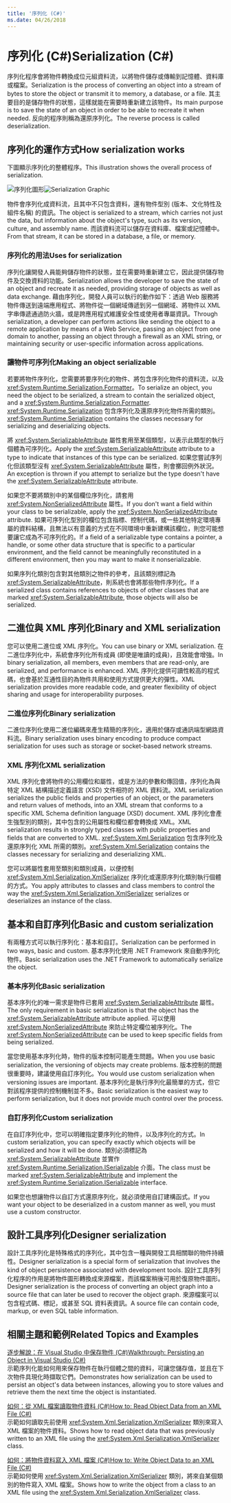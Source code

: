 ```yaml
---
title: '序列化 (C#)'
ms.date: 04/26/2018
---
```

# <a name="serialization-c"></a><span data-ttu-id="36cb3-102">序列化 (C#)</span><span class="sxs-lookup"><span data-stu-id="36cb3-102">Serialization (C#)</span></span>

<span data-ttu-id="36cb3-103">序列化程序會將物件轉換成位元組資料流，以將物件儲存或傳輸到記憶體、資料庫或檔案。</span><span class="sxs-lookup"><span data-stu-id="36cb3-103">Serialization is the process of converting an object into a stream of bytes to store the object or transmit it to memory, a database, or a file.</span></span> <span data-ttu-id="36cb3-104">其主要目的是儲存物件的狀態，這樣就能在需要時重新建立該物件。</span><span class="sxs-lookup"><span data-stu-id="36cb3-104">Its main purpose is to save the state of an object in order to be able to recreate it when needed.</span></span> <span data-ttu-id="36cb3-105">反向的程序則稱為還原序列化。</span><span class="sxs-lookup"><span data-stu-id="36cb3-105">The reverse process is called deserialization.</span></span>

## <a name="how-serialization-works"></a><span data-ttu-id="36cb3-106">序列化的運作方式</span><span class="sxs-lookup"><span data-stu-id="36cb3-106">How serialization works</span></span>

<span data-ttu-id="36cb3-107">下圖顯示序列化的整體程序。</span><span class="sxs-lookup"><span data-stu-id="36cb3-107">This illustration shows the overall process of serialization.</span></span>

<span data-ttu-id="36cb3-108">![序列化圖形](./media/serialization.gif "序列化")</span><span class="sxs-lookup"><span data-stu-id="36cb3-108">![Serialization Graphic](./media/serialization.gif "serialization")</span></span>

<span data-ttu-id="36cb3-109">物件會序列化成資料流，且其中不只包含資料，還有物件型別 (版本、文化特性及組件名稱) 的資訊。</span><span class="sxs-lookup"><span data-stu-id="36cb3-109">The object is serialized to a stream, which carries not just the data, but information about the object's type, such as its version, culture, and assembly name.</span></span> <span data-ttu-id="36cb3-110">而該資料流可以儲存在資料庫、檔案或記憶體中。</span><span class="sxs-lookup"><span data-stu-id="36cb3-110">From that stream, it can be stored in a database, a file, or memory.</span></span>

### <a name="uses-for-serialization"></a><span data-ttu-id="36cb3-111">序列化的用法</span><span class="sxs-lookup"><span data-stu-id="36cb3-111">Uses for serialization</span></span>

<span data-ttu-id="36cb3-112">序列化讓開發人員能夠儲存物件的狀態，並在需要時重新建立它，因此提供儲存物件及交換資料的功能。</span><span class="sxs-lookup"><span data-stu-id="36cb3-112">Serialization allows the developer to save the state of an object and recreate it as needed, providing storage of objects as well as data exchange.</span></span> <span data-ttu-id="36cb3-113">藉由序列化，開發人員可以執行的動作如下：透過 Web 服務將物件傳送到遠端應用程式、將物件從一個網域傳遞到另一個網域、將物件以 XML 字串傳遞通過防火牆，或是跨應用程式維護安全性或使用者專屬資訊。</span><span class="sxs-lookup"><span data-stu-id="36cb3-113">Through serialization, a developer can perform actions like sending the object to a remote application by means of a Web Service, passing an object from one domain to another, passing an object through a firewall as an XML string, or maintaining security or user-specific information across applications.</span></span>

### <a name="making-an-object-serializable"></a><span data-ttu-id="36cb3-114">讓物件可序列化</span><span class="sxs-lookup"><span data-stu-id="36cb3-114">Making an object serializable</span></span>

<span data-ttu-id="36cb3-115">若要將物件序列化，您需要將要序列化的物件、將包含序列化物件的資料流，以及 <xref:System.Runtime.Serialization.Formatter>。</span><span class="sxs-lookup"><span data-stu-id="36cb3-115">To serialize an object, you need the object to be serialized, a stream to contain the serialized object, and a <xref:System.Runtime.Serialization.Formatter>.</span></span> <span data-ttu-id="36cb3-116"><xref:System.Runtime.Serialization> 包含序列化及還原序列化物件所需的類別。</span><span class="sxs-lookup"><span data-stu-id="36cb3-116"><xref:System.Runtime.Serialization> contains the classes necessary for serializing and deserializing objects.</span></span>

<span data-ttu-id="36cb3-117">將 <xref:System.SerializableAttribute> 屬性套用至某個類型，以表示此類型的執行個體為可序列化。</span><span class="sxs-lookup"><span data-stu-id="36cb3-117">Apply the <xref:System.SerializableAttribute> attribute to a type to indicate that instances of this type can be serialized.</span></span> <span data-ttu-id="36cb3-118">如果您嘗試序列化但該類型沒有 <xref:System.SerializableAttribute> 屬性，則會擲回例外狀況。</span><span class="sxs-lookup"><span data-stu-id="36cb3-118">An  exception is thrown if you attempt to serialize but the type doesn't have the <xref:System.SerializableAttribute> attribute.</span></span>

<span data-ttu-id="36cb3-119">如果您不要將類別中的某個欄位序列化，請套用 <xref:System.NonSerializedAttribute> 屬性。</span><span class="sxs-lookup"><span data-stu-id="36cb3-119">If you don't want a field within your class to be serializable, apply the <xref:System.NonSerializedAttribute> attribute.</span></span> <span data-ttu-id="36cb3-120">如果可序列化型別的欄位包含指標、控制代碼，或一些其他特定環境專屬的資料結構，且無法以有意義的方式在不同環境中重新建構該欄位，則您可能想要讓它成為不可序列化的。</span><span class="sxs-lookup"><span data-stu-id="36cb3-120">If a field of a serializable type contains a pointer, a handle, or some other data structure that is specific to a particular environment, and the field cannot be meaningfully reconstituted in a different environment, then you may want to make it nonserializable.</span></span>

<span data-ttu-id="36cb3-121">如果序列化類別包含對其他類別之物件的參考，且該類別標記為 <xref:System.SerializableAttribute>，則系統也會將那些物件序列化。</span><span class="sxs-lookup"><span data-stu-id="36cb3-121">If a serialized class contains references to objects of other classes that are marked <xref:System.SerializableAttribute>, those objects will also be serialized.</span></span>

## <a name="binary-and-xml-serialization"></a><span data-ttu-id="36cb3-122">二進位與 XML 序列化</span><span class="sxs-lookup"><span data-stu-id="36cb3-122">Binary and XML serialization</span></span>

<span data-ttu-id="36cb3-123">您可以使用二進位或 XML 序列化。</span><span class="sxs-lookup"><span data-stu-id="36cb3-123">You can use binary or XML serialization.</span></span> <span data-ttu-id="36cb3-124">在二進位序列化中，系統會序列化所有成員 (即使是唯讀的成員)，且效能會增強。</span><span class="sxs-lookup"><span data-stu-id="36cb3-124">In binary serialization, all members, even members that are read-only, are serialized, and performance is enhanced.</span></span> <span data-ttu-id="36cb3-125">XML 序列化提供可讀性較高的程式碼，也會基於互通性目的為物件共用和使用方式提供更大的彈性。</span><span class="sxs-lookup"><span data-stu-id="36cb3-125">XML serialization provides more readable code, and greater flexibility of object sharing and usage for interoperability purposes.</span></span>

### <a name="binary-serialization"></a><span data-ttu-id="36cb3-126">二進位序列化</span><span class="sxs-lookup"><span data-stu-id="36cb3-126">Binary serialization</span></span>

<span data-ttu-id="36cb3-127">二進位序列化使用二進位編碼來產生精簡的序列化，適用於儲存或通訊端型網路資料流。</span><span class="sxs-lookup"><span data-stu-id="36cb3-127">Binary serialization uses binary encoding to produce compact serialization for uses such as storage or socket-based network streams.</span></span>

### <a name="xml-serialization"></a><span data-ttu-id="36cb3-128">XML 序列化</span><span class="sxs-lookup"><span data-stu-id="36cb3-128">XML serialization</span></span>

<span data-ttu-id="36cb3-129">XML 序列化會將物件的公用欄位和屬性，或是方法的參數和傳回值，序列化為與特定 XML 結構描述定義語言 (XSD) 文件相符的 XML 資料流。</span><span class="sxs-lookup"><span data-stu-id="36cb3-129">XML serialization serializes the public fields and properties of an object, or the parameters and return values of methods, into an XML stream that conforms to a specific XML Schema definition language (XSD) document.</span></span> <span data-ttu-id="36cb3-130">XML 序列化會產生強型別的類別，其中包含的公用屬性和欄位都會轉換成 XML。</span><span class="sxs-lookup"><span data-stu-id="36cb3-130">XML serialization results in strongly typed classes with public properties and fields that are converted to XML.</span></span> <span data-ttu-id="36cb3-131"><xref:System.Xml.Serialization> 包含序列化及還原序列化 XML 所需的類別。</span><span class="sxs-lookup"><span data-stu-id="36cb3-131"><xref:System.Xml.Serialization> contains the classes necessary for serializing and deserializing XML.</span></span>

<span data-ttu-id="36cb3-132">您可以將屬性套用至類別和類別成員，以便控制 <xref:System.Xml.Serialization.XmlSerializer> 序列化或還原序列化類別執行個體的方式。</span><span class="sxs-lookup"><span data-stu-id="36cb3-132">You apply attributes to classes and class members to control the way the <xref:System.Xml.Serialization.XmlSerializer> serializes or deserializes an instance of the class.</span></span>

## <a name="basic-and-custom-serialization"></a><span data-ttu-id="36cb3-133">基本和自訂序列化</span><span class="sxs-lookup"><span data-stu-id="36cb3-133">Basic and custom serialization</span></span>

<span data-ttu-id="36cb3-134">有兩種方式可以執行序列化：基本和自訂。</span><span class="sxs-lookup"><span data-stu-id="36cb3-134">Serialization can be performed in two ways, basic and custom.</span></span> <span data-ttu-id="36cb3-135">基本序列化使用 .NET Framework 來自動序列化物件。</span><span class="sxs-lookup"><span data-stu-id="36cb3-135">Basic serialization uses the .NET Framework to automatically serialize the object.</span></span>

### <a name="basic-serialization"></a><span data-ttu-id="36cb3-136">基本序列化</span><span class="sxs-lookup"><span data-stu-id="36cb3-136">Basic serialization</span></span>

<span data-ttu-id="36cb3-137">基本序列化的唯一需求是物件已套用 <xref:System.SerializableAttribute> 屬性。</span><span class="sxs-lookup"><span data-stu-id="36cb3-137">The only requirement in basic serialization is that the object has the <xref:System.SerializableAttribute> attribute applied.</span></span> <span data-ttu-id="36cb3-138">可以使用 <xref:System.NonSerializedAttribute> 來防止特定欄位被序列化。</span><span class="sxs-lookup"><span data-stu-id="36cb3-138">The <xref:System.NonSerializedAttribute> can be used to keep specific fields from being serialized.</span></span>

<span data-ttu-id="36cb3-139">當您使用基本序列化時，物件的版本控制可能產生問題。</span><span class="sxs-lookup"><span data-stu-id="36cb3-139">When you use basic serialization, the versioning of objects may create problems.</span></span> <span data-ttu-id="36cb3-140">版本控制的問題很重要時，建議使用自訂序列化。</span><span class="sxs-lookup"><span data-stu-id="36cb3-140">You would use custom serialization when versioning issues are important.</span></span> <span data-ttu-id="36cb3-141">基本序列化是執行序列化最簡單的方式，但它對該程序提供的控制機制並不多。</span><span class="sxs-lookup"><span data-stu-id="36cb3-141">Basic serialization is the easiest way to perform serialization, but it does not provide much control over the process.</span></span>

### <a name="custom-serialization"></a><span data-ttu-id="36cb3-142">自訂序列化</span><span class="sxs-lookup"><span data-stu-id="36cb3-142">Custom serialization</span></span>

<span data-ttu-id="36cb3-143">在自訂序列化中，您可以明確指定要序列化的物件，以及序列化的方式。</span><span class="sxs-lookup"><span data-stu-id="36cb3-143">In custom serialization, you can specify exactly which objects will be serialized and how it will be done.</span></span> <span data-ttu-id="36cb3-144">類別必須標記為 <xref:System.SerializableAttribute> 並實作 <xref:System.Runtime.Serialization.ISerializable> 介面。</span><span class="sxs-lookup"><span data-stu-id="36cb3-144">The class must be marked <xref:System.SerializableAttribute> and implement the <xref:System.Runtime.Serialization.ISerializable> interface.</span></span>

<span data-ttu-id="36cb3-145">如果您也想讓物件以自訂方式還原序列化，就必須使用自訂建構函式。</span><span class="sxs-lookup"><span data-stu-id="36cb3-145">If you want your object to be deserialized in a custom manner as well, you must use a custom constructor.</span></span>

## <a name="designer-serialization"></a><span data-ttu-id="36cb3-146">設計工具序列化</span><span class="sxs-lookup"><span data-stu-id="36cb3-146">Designer serialization</span></span>

<span data-ttu-id="36cb3-147">設計工具序列化是特殊格式的序列化，其中包含一種與開發工具相關聯的物件持續性。</span><span class="sxs-lookup"><span data-stu-id="36cb3-147">Designer serialization is a special form of serialization that involves the kind of object persistence associated with development tools.</span></span> <span data-ttu-id="36cb3-148">設計工具序列化程序的作用是將物件圖形轉換成來源檔案，而該檔案稍後可用於復原物件圖形。</span><span class="sxs-lookup"><span data-stu-id="36cb3-148">Designer serialization is the process of converting an object graph into a source file that can later be used to recover the object graph.</span></span> <span data-ttu-id="36cb3-149">來源檔案可以包含程式碼、標記，或甚至 SQL 資料表資訊。</span><span class="sxs-lookup"><span data-stu-id="36cb3-149">A source file can contain code, markup, or even SQL table information.</span></span>

## <a name="BKMK_RelatedTopics"></a> <span data-ttu-id="36cb3-150">相關主題和範例</span><span class="sxs-lookup"><span data-stu-id="36cb3-150">Related Topics and Examples</span></span>  
[<span data-ttu-id="36cb3-151">逐步解說：在 Visual Studio 中保存物件 (C#)</span><span class="sxs-lookup"><span data-stu-id="36cb3-151">Walkthrough: Persisting an Object in Visual Studio (C#)</span></span>](walkthrough-persisting-an-object-in-visual-studio.md)  
<span data-ttu-id="36cb3-152">示範序列化能如何用來保存物件在執行個體之間的資料，可讓您儲存值，並且在下次物件具現化時擷取它們。</span><span class="sxs-lookup"><span data-stu-id="36cb3-152">Demonstrates how serialization can be used to persist an object's data between instances, allowing you to store values and retrieve them the next time the object is instantiated.</span></span>

[<span data-ttu-id="36cb3-153">如何：從 XML 檔案讀取物件資料 (C#)</span><span class="sxs-lookup"><span data-stu-id="36cb3-153">How to: Read Object Data from an XML File (C#)</span></span>](how-to-read-object-data-from-an-xml-file.md)  
 <span data-ttu-id="36cb3-154">示範如何讀取先前使用 <xref:System.Xml.Serialization.XmlSerializer> 類別來寫入 XML 檔案的物件資料。</span><span class="sxs-lookup"><span data-stu-id="36cb3-154">Shows how to read object data that was previously written to an XML file using the <xref:System.Xml.Serialization.XmlSerializer> class.</span></span>

[<span data-ttu-id="36cb3-155">如何：將物件資料寫入 XML 檔案 (C#)</span><span class="sxs-lookup"><span data-stu-id="36cb3-155">How to: Write Object Data to an XML File (C#)</span></span>](how-to-write-object-data-to-an-xml-file.md)  
<span data-ttu-id="36cb3-156">示範如何使用 <xref:System.Xml.Serialization.XmlSerializer> 類別，將來自某個類別的物件寫入 XML 檔案。</span><span class="sxs-lookup"><span data-stu-id="36cb3-156">Shows how to write the object from a class to an XML file using the <xref:System.Xml.Serialization.XmlSerializer> class.</span></span>
